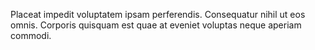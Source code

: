 Placeat impedit voluptatem ipsam perferendis. Consequatur nihil ut eos omnis. Corporis quisquam est quae at eveniet voluptas neque aperiam commodi.